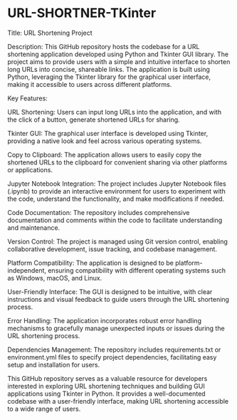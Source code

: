 # URL-SHORTNER-TKinter
Title: URL Shortening Project

Description:
This GitHub repository hosts the codebase for a URL shortening application developed using Python and Tkinter GUI library. The project aims to provide users with a simple and intuitive interface to shorten long URLs into concise, shareable links. The application is built using Python, leveraging the Tkinter library for the graphical user interface, making it accessible to users across different platforms.

Key Features:

URL Shortening: Users can input long URLs into the application, and with the click of a button, generate shortened URLs for sharing.

Tkinter GUI: The graphical user interface is developed using Tkinter, providing a native look and feel across various operating systems.

Copy to Clipboard: The application allows users to easily copy the shortened URLs to the clipboard for convenient sharing via other platforms or applications.

Jupyter Notebook Integration: The project includes Jupyter Notebook files (.ipynb) to provide an interactive environment for users to experiment with the code, understand the functionality, and make modifications if needed.

Code Documentation: The repository includes comprehensive documentation and comments within the code to facilitate understanding and maintenance.

Version Control: The project is managed using Git version control, enabling collaborative development, issue tracking, and codebase management.

Platform Compatibility: The application is designed to be platform-independent, ensuring compatibility with different operating systems such as Windows, macOS, and Linux.

User-Friendly Interface: The GUI is designed to be intuitive, with clear instructions and visual feedback to guide users through the URL shortening process.

Error Handling: The application incorporates robust error handling mechanisms to gracefully manage unexpected inputs or issues during the URL shortening process.

Dependencies Management: The repository includes requirements.txt or environment.yml files to specify project dependencies, facilitating easy setup and installation for users.

This GitHub repository serves as a valuable resource for developers interested in exploring URL shortening techniques and building GUI applications using Tkinter in Python. It provides a well-documented codebase with a user-friendly interface, making URL shortening accessible to a wide range of users.
